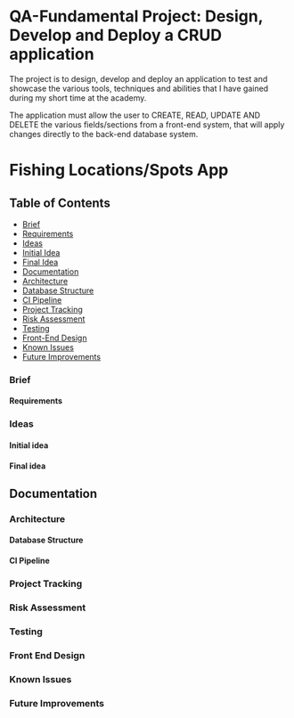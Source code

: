 # QA-Fundamental Project: Design, Develop and Deploy a CRUD application
The project is to design, develop and deploy an application to test and showcase the various tools, techniques and abilities that I have gained during my short time at the academy.

The application must allow the user to CREATE, READ, UPDATE AND DELETE the various fields/sections from a front-end system, that will apply changes directly to the back-end database system.

# Fishing Locations/Spots App

## Table of Contents
* [Brief](#brief)
 * [Requirements](#requirements)
* [Ideas](#ideas)
 * [Initial Idea](initial-idea)
 * [Final Idea](#final-idea)
* [Documentation](#documentation)
 * [Architecture](#architecture)
  * [Database Structure](#database-structure)
  * [CI Pipeline](#ci-pipeline)
 * [Project Tracking](#project-tracking)
 * [Risk Assessment](#risk-assessment)
 * [Testing](#testing)
 * [Front-End Design](#front-end-design)
 * [Known Issues](#known-issues)
 * [Future Improvements](#future-improvements)

### Brief

#### Requirements

### Ideas

#### Initial idea

#### Final idea

## Documentation

### Architecture

#### Database Structure
#### CI Pipeline
### Project Tracking
### Risk Assessment
### Testing
### Front End Design
### Known Issues
### Future Improvements
